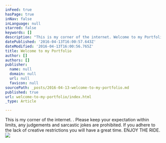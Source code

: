 ```yaml
---
inFeed: true
hasPage: true
inNav: false
inLanguage: null
starred: false
keywords: []
description: "This is my corner of the internet. Welcome to my Portfolio. Please keep your expectation within limits, any \_judgements and sarcastic jokes are prohibited. If you adhere to the lack of creative restrictions you will have a great time. ENJOY THE RIDE. \_"
datePublished: '2016-04-13T16:00:57.643Z'
dateModified: '2016-04-13T16:00:56.765Z'
title: Welcome to my Portfolio
author: []
authors: []
publisher:
  name: null
  domain: null
  url: null
  favicon: null
sourcePath: _posts/2016-04-13-welcome-to-my-portfolio.md
published: true
url: welcome-to-my-portfolio/index.html
_type: Article

---
```

This is my corner of the internet. . Please keep your expectation within limits, any  judgements and sarcastic jokes are prohibited. If you adhere to the lack of creative restrictions you will have a great time. ENJOY THE RIDE.  ![](https://the-grid-user-content.s3-us-west-2.amazonaws.com/aeda9305-e7d7-41ca-bc3a-fd0a3d8b337b.jpg)